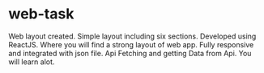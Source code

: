 # web-task
Web layout created. Simple layout including six sections.
Developed using ReactJS. Where you will find a strong layout of 
web app. Fully responsive and integrated with json file. Api Fetching and getting 
Data from Api. You will learn alot.
